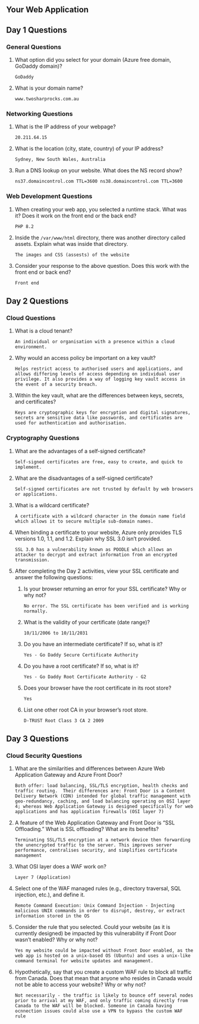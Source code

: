 ## Your Web Application

## Day 1 Questions


### General Questions



1. What option did you select for your domain (Azure free domain,  GoDaddy domain)?

    `GoDaddy `


2. What is your domain name?

    `www.twosharprocks.com.au`




### Networking Questions



1. What is the IP address of your webpage?

    `20.211.64.15`


2. What is the location (city, state, country) of your IP address?

    `Sydney, New South Wales, Australia`


3. Run a DNS lookup on your website. What does the NS record show?

    `ns37.domaincontrol.com TTL=3600
ns38.domaincontrol.com TTL=3600`




### Web Development Questions



1. When creating your web app, you selected a runtime stack.  What was it? Does it work on the front end or the back end? 

    `PHP 8.2`


2. Inside the `/var/www/html` directory, there was another directory called assets. Explain what was inside that directory.

    `The images and CSS (assests) of the website`


3. Consider your response to the above question. Does this work with the front end or back end?

    `Front end`




## Day 2 Questions


### Cloud Questions



1. What is a cloud tenant?

    `An individual or organisation with a presence within a cloud environment. `


2. Why would an access policy be important on a key vault?

    `Helps restrict access to authorised users and applications, and allows differing levels of access depending on individual user privilege. It also provides a way of logging key vault access in the event of a security breach. `


3. Within the key vault, what are the differences between keys, secrets, and certificates?

    `Keys are cryptographic keys for encryption and digital signatures, secrets are sensitive data like passwords, and certificates are used for authentication and authorisation.`




### Cryptography Questions



1. What are the advantages of a self-signed certificate?

    `Self-signed certificates are free, easy to create, and quick to implement.`


2. What are the disadvantages of a self-signed certificate?

    `Self-signed certificates are not trusted by default by web browsers or applications.`


3. What is a wildcard certificate?

    `A certificate with a wildcard character in the domain name field which allows it to secure multiple sub-domain names.`


4. When binding a certificate to your website, Azure only provides TLS versions 1.0, 1.1, and 1.2.  Explain why SSL 3.0 isn’t provided.

    `SSL 3.0 has a vulnerability known as POODLE which allows an attacker to decrypt and extract information from an encrypted transmission.`


5. After completing the Day 2 activities, view your SSL certificate and answer the following questions:
    1. Is your browser returning an error for your SSL certificate? Why or why not?

        `No error. The SSL certificate has been verified and is working normally.`


    2. What is the validity of your certificate (date range)?

        `10/11/2006 to 10/11/2031`


    3. Do you have an intermediate certificate? If so, what is it?

        `Yes - Go Daddy Secure Certificate Authority`


    4. Do you have a root certificate? If so, what is it?

        `Yes - Go Daddy Root Certificate Authority - G2`


    5. Does your browser have the root certificate in its root store?

        `Yes`


    6. List one other root CA in your browser’s root store.

        `D-TRUST Root Class 3 CA 2 2009`




## Day 3 Questions


### Cloud Security Questions 



1. What are the similarities and differences between Azure Web Application Gateway and Azure Front Door?

    `Both offer: load balancing, SSL/TLS encryption, health checks and traffic routing. 
Their differences are: Front Door is a Content Delivery Network (CDN) intended for global traffic management with geo-redundancy, caching, and load balancing operating on OSI layer 4; whereas Web Application Gateway is designed specifically for web applications and has application firewalls (OSI layer 7)`


2. A feature of the Web Application Gateway and Front Door is “SSL Offloading.” What is SSL offloading? What are its benefits?

    `Terminating SSL/TLS encryption at a network device then forwarding the unencrypted traffic to the server. This improves server performance, centralises security, and simplifies certificate management`


3. What OSI layer does a WAF work on?

    `Layer 7 (Application)`


4. Select one of the WAF managed rules (e.g., directory traversal, SQL injection, etc.), and define it.

    `Remote Command Execution: Unix Command Injection - Injecting malicious UNIX commands in order to disrupt, destroy, or extract information stored in the OS`


5. Consider the rule that you selected. Could your website (as it is currently designed) be impacted by this vulnerability if Front Door wasn’t enabled? Why or why not?

    `Yes my website could be impacted without Front Door enabled, as the web app is hosted on a unix-based OS (Ubuntu) and uses a unix-like command terminal for website updates and management.`


6. Hypothetically, say that you create a custom WAF rule to block all traffic from Canada. Does that mean that anyone who resides in Canada would not be able to access your website? Why or why not? 

    `Not necessarily - the traffic is likely to bounce off several nodes prior to arrival at my WAF, and only traffic coming directly from Canada to the WAF will be blocked. Someone in Canada having ocnnection issues could also use a VPN to bypass the custom WAF rule`
